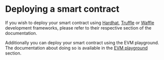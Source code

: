 # Deploying a smart contract

If you wish to deploy your smart contract using [Hardhat](../../tutorials/hardhat-tutorials/), [Truffle](../../tutorials/truffle-tutorials/) or [Waffle](../../tutorials/waffle-tutorials.md) development frameworks, please refer to their respective section of the documentation.

Additionally you can deploy your smart contract using the EVM playground. The documentation about doing so is available in the [EVM playground](../evm-playground/) section.
